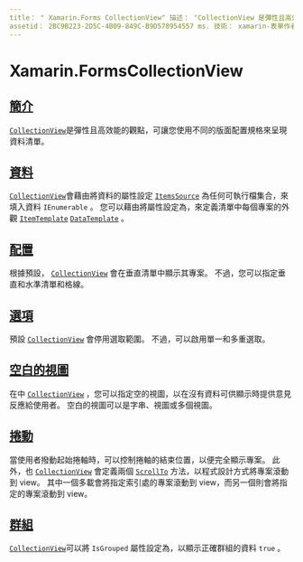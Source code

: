```yaml
---
title： " Xamarin.Forms CollectionView" 描述： "CollectionView 是彈性且高效能的觀點，可讓您使用不同的版面配置規格來呈現資料清單。"
assetid： 2BC9B223-2D5C-4B09-849C-B9D578954557 ms. 技術： xamarin-表單作者： davidbritch ms. author： dabritch ms. 日期：07/24/2019 否-loc： [ Xamarin.Forms ， Xamarin.Essentials ]
---
```


# <a name="xamarinforms-collectionview"></a>Xamarin.FormsCollectionView

## <a name="introduction"></a>[簡介](introduction.md)

[`CollectionView`](xref:Xamarin.Forms.CollectionView)是彈性且高效能的觀點，可讓您使用不同的版面配置規格來呈現資料清單。

## <a name="data"></a>[資料](populate-data.md)

[`CollectionView`](xref:Xamarin.Forms.CollectionView)會藉由將資料的屬性設定 [`ItemsSource`](xref:Xamarin.Forms.ItemsView.ItemsSource) 為任何可執行檔集合，來填入資料 `IEnumerable` 。 您可以藉由將屬性設定為，來定義清單中每個專案的外觀 [`ItemTemplate`](xref:Xamarin.Forms.ItemsView.ItemTemplate) [`DataTemplate`](xref:Xamarin.Forms.DataTemplate) 。

## <a name="layout"></a>[配置](layout.md)

根據預設， [`CollectionView`](xref:Xamarin.Forms.CollectionView) 會在垂直清單中顯示其專案。 不過，您可以指定垂直和水準清單和格線。

## <a name="selection"></a>[選項](selection.md)

預設 [`CollectionView`](xref:Xamarin.Forms.CollectionView) 會停用選取範圍。 不過，可以啟用單一和多重選取。

## <a name="empty-views"></a>[空白的視圖](emptyview.md)

在中 [`CollectionView`](xref:Xamarin.Forms.CollectionView) ，您可以指定空的視圖，以在沒有資料可供顯示時提供意見反應給使用者。 空白的視圖可以是字串、視圖或多個視圖。

## <a name="scrolling"></a>[捲動](scrolling.md)

當使用者撥動起始捲軸時，可以控制捲軸的結束位置，以便完全顯示專案。 此外，也 [`CollectionView`](xref:Xamarin.Forms.CollectionView) 會定義兩個 [`ScrollTo`](xref:Xamarin.Forms.ItemsView.ScrollTo*) 方法，以程式設計方式將專案滾動到 view。 其中一個多載會將指定索引處的專案滾動到 view，而另一個則會將指定的專案滾動到 view。

## <a name="grouping"></a>[群組](grouping.md)

[`CollectionView`](xref:Xamarin.Forms.CollectionView)可以將 `IsGrouped` 屬性設定為，以顯示正確群組的資料 `true` 。
